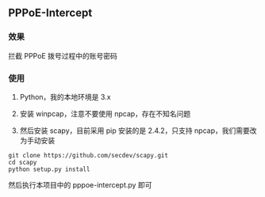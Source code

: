 ## PPPoE-Intercept

### 效果

拦截 PPPoE 拨号过程中的账号密码

### 使用

1. Python，我的本地环境是 3.x

2. 安装 winpcap，注意不要使用 npcap，存在不知名问题

3. 然后安装 scapy，目前采用 pip 安装的是 2.4.2，只支持 npcap，我们需要改为手动安装

```
git clone https://github.com/secdev/scapy.git
cd scapy
python setup.py install
```

然后执行本项目中的 pppoe-intercept.py 即可